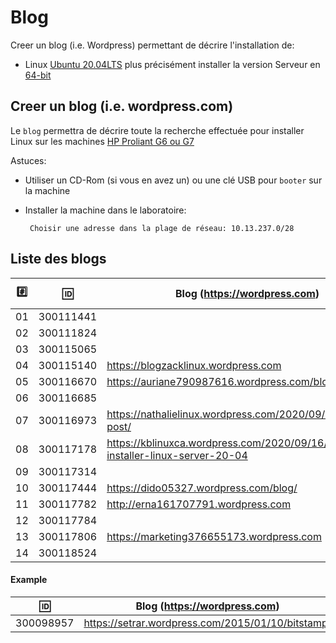 
# Blog


Creer un blog (i.e. Wordpress) permettant de décrire l'installation de:

* Linux [Ubuntu 20.04LTS](https://releases.ubuntu.com/20.04/) plus précisément installer la version  Serveur en [64-bit](https://releases.ubuntu.com/20.04/ubuntu-20.04.1-live-server-amd64.iso)

## Creer un blog (i.e. wordpress.com)

Le `blog` permettra de décrire toute la recherche effectuée pour installer Linux sur les machines [HP Proliant G6 ou G7](https://github.com/CollegeBoreal/Laboratoires/tree/master/3202/proliant)

Astuces: 

* Utiliser un CD-Rom (si vous en avez un) ou une clé USB pour `booter` sur la machine

* Installer la machine dans le laboratoire:

       Choisir une adresse dans la plage de réseau: 10.13.237.0/28
       
## Liste des blogs

|:hash:| :id:      |   Blog (https://wordpress.com)                                                    | Serveur Local| Serveur Ext. |
|------|-----------|-----------------------------------------------------------------------------------|--------------|--------------|
| 01   | 300111441 |                                                                                   | 10.13.237.?  | 10.13.?.?  |
| 02   | 300111824 |                                                                                   | 10.13.237.?  | 10.13.?.?  |
| 03   | 300115065 |                                                                                   | 10.13.237.?  | 10.13.?.?  |
| 04   | 300115140 | https://blogzacklinux.wordpress.com                                                                                  | 10.13.237.?  | 10.13.?.?  |
| 05   | 300116670 | https://auriane790987616.wordpress.com/blog                                       | 10.13.237.?  | 10.13.?.?  |
| 06   | 300116685 |                                                                                   | 10.13.237.?  | 10.13.?.?  |
| 07   | 300116973 | https://nathalielinux.wordpress.com/2020/09/14/example-post/                      | 10.13.237.23 |10.13.2.24 |
| 08   | 300117178 | https://kblinuxca.wordpress.com/2020/09/16/comment-installer-linux-server-20-04   | 10.13.237.15  | 10.13.0.15 |
| 09   | 300117314 |                                                                                   | 10.13.237.?  | 10.13.?.?  |
| 10   | 300117444 |https://dido05327.wordpress.com/blog/                                              | 10.13.237.?  | 10.13.0.20  |
| 11   | 300117782 |http://erna161707791.wordpress.com                                                 | 10.13.237.38 | 10.13.2.32 |
| 12   | 300117784 |                                                                                   | 10.13.237.?  | 10.13.?.?  |
| 13   | 300117806 | https://marketing376655173.wordpress.com                                          | 10.13.237.?  | 10.13.?.?  |
| 14   | 300118524 |                                                                                   | 10.13.237.?  | 10.13.?.?  |


#### Example

| :id:      |   Blog (https://wordpress.com)                          |
|-----------|---------------------------------------------------------|
| 300098957 | https://setrar.wordpress.com/2015/01/10/bitstamp/       | 


